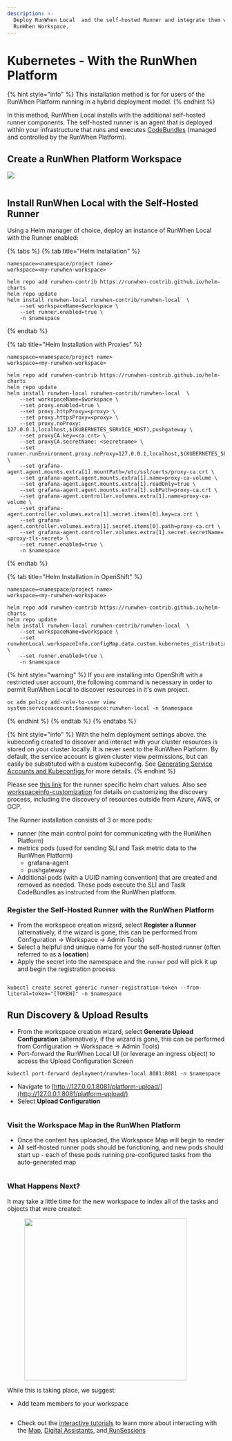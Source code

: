 ```yaml
---
description: >-
  Deploy RunWhen Local  and the self-hosted Runner and integrate them with a
  RunWhen Workspace.
---
```


# Kubernetes - With the RunWhen Platform

{% hint style="info" %}
This installation method is for for users of the RunWhen Platform running in a hybrid deployment model.&#x20;
{% endhint %}

In this method, RunWhen Local installs with the additional self-hosted runner components. The self-hosted runner is an agent that is deployed within your infrastructure that runs and executes [CodeBundles](https://docs.runwhen.com/public/runwhen-platform/feature-overview/code-bundles)   (managed and controlled by the RunWhen Platform).&#x20;

## Create a RunWhen Platform Workspace

[![](../../../.gitbook/assets/login_create_workspace.png)](https://app.beta.runwhen.com/?addWorkspace=true<)


<figure><img src="../../../.gitbook/assets/image (9).png" alt=""><figcaption></figcaption></figure>



## Install RunWhen Local with the Self-Hosted Runner

Using a Helm manager of choice, deploy an instance of RunWhen Local with the Runner enabled:&#x20;

{% tabs %}
{% tab title="Helm Installation" %}
```
namespace=<namespace/project name>
workspace=<my-runwhen-workspace>

helm repo add runwhen-contrib https://runwhen-contrib.github.io/helm-charts
helm repo update
helm install runwhen-local runwhen-contrib/runwhen-local  \
	--set workspaceName=$workspace \
	--set runner.enabled=true \
	-n $namespace
```
{% endtab %}

{% tab title="Helm Installation with Proxies" %}
```
namespace=<namespace/project name>
workspace=<my-runwhen-workspace>

helm repo add runwhen-contrib https://runwhen-contrib.github.io/helm-charts
helm repo update
helm install runwhen-local runwhen-contrib/runwhen-local  \
	--set workspaceName=$workspace \
	--set proxy.enabled=true \
	--set proxy.httpProxy=<proxy> \
	--set proxy.httpsProxy=<proxy> \
	--set proxy.noProxy: 127.0.0.1,localhost,$(KUBERNETES_SERVICE_HOST),pushgateway \
	--set proxyCA.key=<ca.crt> \
	--set proxyCA.secretName: <secretname> \
	--set runner.runEnvironment.proxy.noProxy=127.0.0.1,localhost,$(KUBERNETES_SERVICE_HOST),pushgateway \
	--set grafana-agent.agent.mounts.extra[1].mountPath=/etc/ssl/certs/proxy-ca.crt \
	--set grafana-agent.agent.mounts.extra[1].name=proxy-ca-volume \
	--set grafana-agent.agent.mounts.extra[1].readOnly=true \
	--set grafana-agent.agent.mounts.extra[1].subPath=proxy-ca.crt \
	--set grafana-agent.controller.volumes.extra[1].name=proxy-ca-volume \
	--set grafana-agent.controller.volumes.extra[1].secret.items[0].key=ca.crt \
	--set grafana-agent.controller.volumes.extra[1].secret.items[0].path=proxy-ca.crt \
	--set grafana-agent.controller.volumes.extra[1].secret.secretName=<proxy-tls-secret> \
	--set runner.enabled=true \
	-n $namespace
```
{% endtab %}

{% tab title="Helm Installation in OpenShift" %}
```
namespace=<namespace/project name>
workspace=<my-runwhen-workspace>

helm repo add runwhen-contrib https://runwhen-contrib.github.io/helm-charts
helm repo update
helm install runwhen-local runwhen-contrib/runwhen-local  \
	--set workspaceName=$workspace \
	--set runwhenLocal.workspaceInfo.configMap.data.custom.kubernetes_distribution_binary=oc \
	--set runner.enabled=true \
	-n $namespace
```

{% hint style="warning" %}
If you are installing into OpenShift with a restricted user account, the following command is necessary in order to permit RunWhen Local to discover resources in it's own project. &#x20;

```
oc adm policy add-role-to-user view system:serviceaccount:$namespace:runwhen-local -n $namespace
```
{% endhint %}
{% endtab %}
{% endtabs %}

{% hint style="info" %}
With the helm deployment settings above. the kubeconfig created to discover and interact with your cluster resources is stored on your cluster locally. It is never sent to the RunWhen Platform. By default, the service account is given cluster view permissions, but can easily be substituted with a custom kubeconfig. See [Generating Service Accounts and Kubeconfigs ](https://docs.runwhen.com/public/runwhen-platform/guides/kubernetes-environments/generating-service-accounts-and-kubeconfigs)for more details.&#x20;
{% endhint %}

Please see [this link](https://github.com/runwhen-contrib/helm-charts/blob/main/charts/runwhen-local/values.yaml) for the runner specific helm chart values. Also see [workspaceinfo-customization](../../user\_guide-advanced\_configuration/workspaceinfo-customization/ "mention") for details on customizing the discovery process, including the discovery of resources outside from Azure, AWS, or GCP. &#x20;

The Runner installation consists of 3 or more pods:&#x20;

* runner (the main control point for communicating with the RunWhen Platform)
* metrics pods (used for sending SLI and Task metric data to the RunWhen Platform)
  * grafana-agent
  * pushgateway
* Additional pods (with a UUID naming convention) that are created and removed as needed. These pods execute the SLI and Taslk CodeBundles as instructed from the RunWhen platform.&#x20;

### Register the Self-Hosted Runner with the RunWhen Platform

* From the workspace creation wizard, select **Register a Runner** (alternatively, if the wizard is gone, this can be performed from Configuration -> Workspace -> Admin Tools)
* Select a helpful and unique name for your the self-hosted runner (often referred to as a **location**)
* Apply the secret into the namespace and the `runner` pod will pick it up and begin the registration process

<figure><img src="../../../.gitbook/assets/image (10).png" alt=""><figcaption></figcaption></figure>

```
kubectl create secret generic runner-registration-token --from-literal=token="[TOKEN]" -n $namespace
```



## Run Discovery & Upload Results

* From the workspace creation wizard, select **Generate Upload Configuration** (alternatively, if the wizard is gone, this can be performed from Configuration -> Workspace -> Admin Tools)
* Port-forward the RunWhen Local UI (or leverage an ingress object) to access the Upload Configuration Screen

```
kubectl port-forward deployment/runwhen-local 8081:8081 -n $namespace
```

* Navigate to [http://127.0.0.1:8081/platform-upload/](http://127.0.0.1:8081/platform-upload/)
* Select **Upload Configuration**

<figure><img src="../../../.gitbook/assets/image (11).png" alt=""><figcaption></figcaption></figure>

### Visit the Workspace Map in the RunWhen Platform

* Once the content has uploaded, the Workspace Map will begin to render
* All self-hosted runner pods should be functioning, and new pods should start up - each of these pods running pre-configured tasks from the auto-generated map

<figure><img src="../../../.gitbook/assets/image (12).png" alt=""><figcaption></figcaption></figure>

### What Happens Next?

It may take a little time for the new workspace to index all of the tasks and objects that were created:&#x20;

<figure><img src="../../../.gitbook/assets/image (14).png" alt="" width="375"><figcaption></figcaption></figure>

While this is taking place, we suggest:&#x20;

* Add team members to your workspace

<figure><img src="../../../.gitbook/assets/image (19).png" alt=""><figcaption></figcaption></figure>

* Check out the [interactive tutorials](https://docs.runwhen.com/public/runwhen-platform/tutorials) to learn more about interacting with the [Map](https://docs.runwhen.com/public/runwhen-platform/feature-overview/maps), [Digital Assistants](https://docs.runwhen.com/public/runwhen-platform/terms-and-concepts#digital-assistant)[,](https://docs.runwhen.com/public/runwhen-platform/feature-overview/digital-assistants) and[ RunSessions](https://docs.runwhen.com/public/runwhen-platform/feature-overview/runsessions)&#x20;

<figure><img src="../../../.gitbook/assets/image (18).png" alt=""><figcaption></figcaption></figure>


